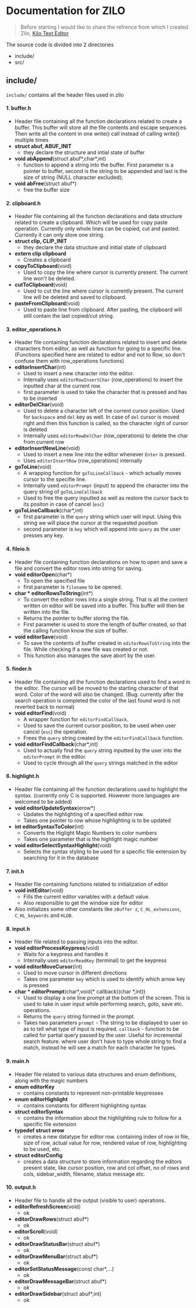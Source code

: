 # Documentation for ZILO

> Before starting I would like to share the refrence from which I created Zilo, [Kilo Text Editor](https://viewsourcecode.org/snaptoken/kilo/)

The source code is divided into 2 directories
- include/
- src/

## include/

`include/` contains all the header files used in zilo
#### 1. buffer.h
- Header file containing all the function declarations related to create a buffer. This buffer will store all the file contents and escape sequences. Then write all the content in one write() call instead of calling write() multiple times
- **struct abuf, ABUF_INIT**
    - they declare the structure and intial state of buffer
- **void abAppend**(struct abuf*,char*,int)
    - function to append a string into the buffer. First parameter is a pointer to buffer, second is the string to be appended and last is the size of string (NULL character excluded);
- **void abFree**(struct abuf*)
    - free the buffer size

#### 2. clipboard.h
- Header file containing all the function declarations and data structure related to create a clipboard. Which will be used for copy paste operation. Currently only whole lines can be copied, cut and pasted. Currently it can only store one string.
- **struct clip, CLIP_INIT**
    - they declare the data structure and initial state of clipboard
- **extern clip clipboard**
    - Creates a clipboard
- **copyToClipboard**(void)
    - Used to copy the line where cursor is currently present. The current line won't be deleted.
- **cutToClipboard**(void)
    - Used to cut the line where cursor is currently present. The current line will be deleted and saved to clipboard.
- **pasteFromClipboard**(void)
    - Used to paste line from clipboard. After pasting, the clipboard will still contain the last copied/cut string.

#### 3. editor_operations.h
- Header file containing function declarations related to insert and delete characters from editor, as well as function for going to a specific line. (Functions specified here are related to editor and not to Row, so don't confuse them with row_operations functions)
- **editorInsertChar**(int)
    - Used to insert a new character into the editor.
    - Internally uses `editorRowInsertChar` (row_operations) to insert the inputted char at the current row.
    - first parameter is used to take the character that is pressed and has to be inserted
- **editorDelChar**(void)
    - Used to delete a character left of the current cursor position. Used for `backspace` and `del` key as well. In case of `del` cursor is moved right and then this function is called, so the character right of cursor is deleted
    - Internally uses `editorRowDelChar` (row_operations) to delete the char from current row
- **editorInsertNewLine**(void)
    - Used to insert a new line into the editor whenever `Enter` is pressed.
    - Uses `editorInsertRow` (row_operations) internally
- **goToLine**(void)
    - A wrapping function for `goToLineCallback` - which actually moves cursor to the specifie line.
    - Internally used `editorPrompt` (input) to append the character into the query string of `goToLineCallback`
    - Used to free the query inputted as well as restore the cursor back to its positon in case of cancel (`esc`)
- **goToLineCallback**(char*,int)
    - first parameter is the `query` string which user will input. Using this string we will place the cursor at the requested position
    - second parameter is `key` which will append into `query` as the user presses any key.

#### 4. fileio.h
- Header file containing function declarations on how to open and save a file and convert the editor rows into string for saving.
- **void editorOpen**(char*)
    - To open the specified file
    - first parameter is `filename` to be opened.
- **char * editorRowsToString**(int*)
    - To convert the editor rows into a single string. That is all the content written on editor will be saved into a buffer. This buffer will then be written into the file.
    - Returns the pointer to buffer storing the file.
    - First parameter is used to store the length of buffer created, so that the calling function know the size of buffer.
- **void editorSave**(void)
    - To save the contents of buffer created in `editorRowsToString` into the file. While checking if a new file was created or not.
    - This function also manages the save abort by the user.

#### 5. finder.h
- Header file containing all the function declarations used to find a word in the editor. The cursor will be moved to the starting character of that word. Color of the word will also be changed. (Bug: currently after the search operation is completed the color of the last found word is not reverted back to normal)
- **void editorFind**(void)
    - A wrapper function for `editorFindCallback`.
    - Used to save the current cursor position, to be used when user cancel (`esc`) the operation.
    - Frees the `query` string created by the `editorFindCallback` function.
- **void editorFindCallback**(char*,int)
    - Used to actually find the `query` string inputted by the user into the `editorPrompt` in the editor.
    - Used to cycle through all the `query` strings matched in the editor

#### 6. highlight.h
- Header file containing all the function declarations used to highlight the syntax. (currently only C is supported. However more languages are welcomed to be added)
- **void editorUpdateSyntax**(erow*)
    - Updates the highlighting of a specified editor row.
    - Takes one pointer to row whose highlighting is to be updated
- **int editorSyntaxToColor**(int)
    - Converts the Higlight Magic Numbers to color numbers
    - Takes one parameter that is the highlight magic number
- **void editorSelectSyntaxHighlight**(void)
    - Selects the syntax styling to be used for a specific file extension by searching for it in the database

#### 7. init.h
- Header file containing functions related to initialization of editor
- **void initEditor**(void)
    - Fills the current editor variables with a default value.
    - Also responsible to get the window size for editor
- Also initializes some other constants like `zBuffer z`, `C_HL_extensions`, `C_HL_keywords` and `HLDB`.

#### 8. input.h
- Header file related to passing inputs into the editor.
- **void editorProcessKeypress**(void)
    - Waits for a keypress and handles it
    - Internally uses `editorReadKey` (terminal) to get the keypress
- **void editorMoveCursor**(int)
    - Used to move cursor in different directions
    - Takes one parameter `key` which is used to identify which arrow key is pressed
- **char * editorPrompt**(char*,void(* callback)(char *,int))
    - Used to display a one line prompt at the bottom of the screen. This is used to take in user input while performing search, goto, save etc. operations.
    - Returns the `query` string formed in the prompt.
    - Takes two parameters `prompt` - The string to be displayed to user so as to tell what type of input is required. `callback` - function to be called for partial query passed by the user. Useful for incremental search feature. where user don't have to type whole string to find a match, instead he will see a match for each character he types.

#### 9. main.h
- Header file related to various data structures and enum definitions, along with the magic numbers
- **enum editorKey**
    - contains constants to represent non-printable keypresses
- **enum editorHighlight**
    - contains constants for different highlighting syntax
- **struct editorSyntax**
    - contains the information about the highlighting rule to follow for a specific file extension
- **typedef struct erow**
    - creates a new datatype for editor row. containing index of row in file, size of row, actual value for row, rendered value of row, highlighting to be used, etc.
- **struct editorConfig**
    - creates a data structure to store information regarding the editors present state, like cursor position, row and col offset, no of rows and cols, sidebar_width, filename, status message etc.

#### 10. output.h
- Header file to handle all the output (visible to user) operations.
- **editorRefreshScreen**(void)
    - ok
- **editorDrawRows**(struct abuf*)
    - ok
- **editorScroll**(void)
    - ok
- **editorDrawStatusBar**(struct abuf*)
    - ok
- **editorDrawMenuBar**(struct abuf*)
    - ok
- **editorSetStatusMessage**(const char*,...)
    - ok
- **editorDrawMessageBar**(struct abuf*)
    - ok
- **editorDrawSidebar**(struct abuf*,int)
    - ok